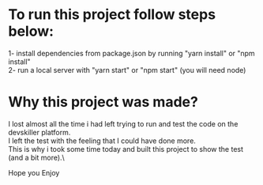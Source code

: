 # To run this project follow steps below:

1- install dependencies from package.json by running "yarn install" or "npm install"\
2- run a local server with "yarn start" or "npm start" (you will need node)

# Why this project was made? 

I lost almost all the time i had left trying to run and test the code on the devskiller platform.\
I left the test with the feeling that I could have done more.\
This is why i took some time today and built this project to show the test (and a bit more).\

Hope you Enjoy